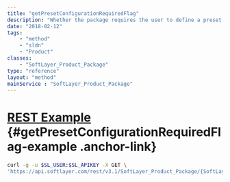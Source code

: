 ```yaml
---
title: "getPresetConfigurationRequiredFlag"
description: "Whether the package requires the user to define a preset configuration."
date: "2018-02-12"
tags:
    - "method"
    - "sldn"
    - "Product"
classes:
    - "SoftLayer_Product_Package"
type: "reference"
layout: "method"
mainService : "SoftLayer_Product_Package"
---
```


# [REST Example](#getPresetConfigurationRequiredFlag-example) <a href="/article/rest/"><i class="fas fa-question"></i></a> {#getPresetConfigurationRequiredFlag-example .anchor-link} 
```bash
curl -g -u $SL_USER:$SL_APIKEY -X GET \
'https://api.softlayer.com/rest/v3.1/SoftLayer_Product_Package/{SoftLayer_Product_PackageID}/getPresetConfigurationRequiredFlag'
```
